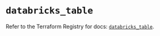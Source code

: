 # `databricks_table`

Refer to the Terraform Registry for docs: [`databricks_table`](https://registry.terraform.io/providers/databricks/databricks/1.48.0/docs/resources/table).
